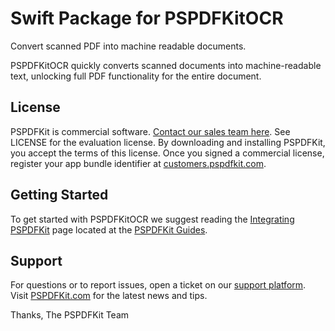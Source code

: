 Swift Package for PSPDFKitOCR
=============================

Convert scanned PDF into machine readable documents.

PSPDFKitOCR quickly converts scanned documents into machine-readable text, unlocking full PDF functionality for the entire document.

## License

PSPDFKit is commercial software. [Contact our sales team here](https://pspdfkit.com/sales/).
See LICENSE for the evaluation license. By downloading and installing PSPDFKit, you accept the terms of this license.
Once you signed a commercial license, register your app bundle identifier at [customers.pspdfkit.com](https://customers.pspdfkit.com).

## Getting Started

To get started with PSPDFKitOCR we suggest reading the [Integrating PSPDFKit](https://pspdfkit.com/guides/ios/current/getting-started/integrating-pspdfkit) page located
at the [PSPDFKit Guides](https://pspdfkit.com/guides/ios/current/).

## Support

For questions or to report issues, open a ticket on our [support platform](https://pspdfkit.com/support/request).
Visit [PSPDFKit.com](https://www.pspdfkit.com) for the latest news and tips.

Thanks,
The PSPDFKit Team

